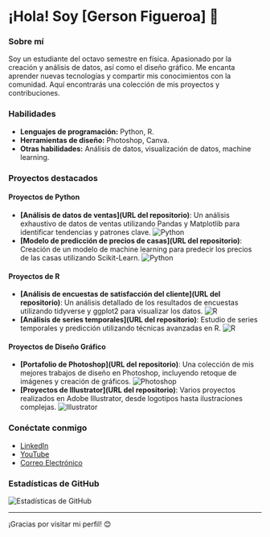 # ¡Hola! Soy [Gerson Figueroa] 👋

### Sobre mí
Soy un estudiante del octavo semestre en física. Apasionado por la creación y análisis de datos, así como el diseño gráfico. Me encanta aprender nuevas tecnologías y compartir mis conocimientos con la comunidad. Aquí encontrarás una colección de mis proyectos y contribuciones.

### Habilidades
- **Lenguajes de programación:** Python, R.
- **Herramientas de diseño:** Photoshop, Canva.
- **Otras habilidades:** Análisis de datos, visualización de datos, machine learning.

### Proyectos destacados

#### Proyectos de Python
- **[Análisis de datos de ventas](URL del repositorio)**: Un análisis exhaustivo de datos de ventas utilizando Pandas y Matplotlib para identificar tendencias y patrones clave. ![Python](https://img.shields.io/badge/-Python-blue)
- **[Modelo de predicción de precios de casas](URL del repositorio)**: Creación de un modelo de machine learning para predecir los precios de las casas utilizando Scikit-Learn. ![Python](https://img.shields.io/badge/-Python-blue)

#### Proyectos de R
- **[Análisis de encuestas de satisfacción del cliente](URL del repositorio)**: Un análisis detallado de los resultados de encuestas utilizando tidyverse y ggplot2 para visualizar los datos. ![R](https://img.shields.io/badge/-R-blue)
- **[Análisis de series temporales](URL del repositorio)**: Estudio de series temporales y predicción utilizando técnicas avanzadas en R. ![R](https://img.shields.io/badge/-R-blue)

#### Proyectos de Diseño Gráfico
- **[Portafolio de Photoshop](URL del repositorio)**: Una colección de mis mejores trabajos de diseño en Photoshop, incluyendo retoque de imágenes y creación de gráficos. ![Photoshop](https://img.shields.io/badge/-Photoshop-blue)
- **[Proyectos de Illustrator](URL del repositorio)**: Varios proyectos realizados en Adobe Illustrator, desde logotipos hasta ilustraciones complejas. ![Illustrator](https://img.shields.io/badge/-Illustrator-blue)

### Conéctate conmigo
- [LinkedIn](https://www.linkedin.com/in/gerson-noé-figueroa-jiménez/)
- [YouTube](https://www.youtube.com/@gersonfigueroa_)
- [Correo Electrónico](gersonfi999@gmail.com)

### Estadísticas de GitHub
![Estadísticas de GitHub](https://github-readme-stats.vercel.app/api?username=tu-nombre-de-usuario&show_icons=true&theme=radical)

---

¡Gracias por visitar mi perfil! 😊
